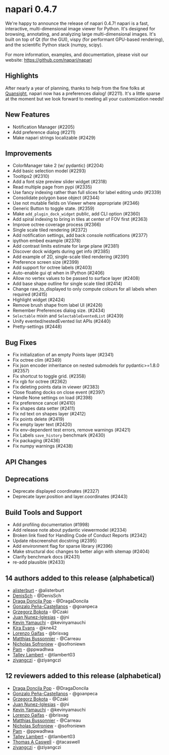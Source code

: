 # napari 0.4.7

We're happy to announce the release of napari 0.4.7!
napari is a fast, interactive, multi-dimensional image viewer for Python.
It's designed for browsing, annotating, and analyzing large multi-dimensional
images. It's built on top of Qt (for the GUI), vispy (for performant GPU-based
rendering), and the scientific Python stack (numpy, scipy).


For more information, examples, and documentation, please visit our website:
https://github.com/napari/napari

## Highlights

After nearly a year of planning, thanks to help from the fine folks at
[Quansight](http://labs.quansight.org/), napari now has a preferences dialog!
(#2211). It's a little sparse at the moment but we look forward to meeting all
your customization needs!

## New Features
- Notification Manager  (#2205)
- Add preference dialog (#2211)
- Make napari strings localizable (#2429)


## Improvements
- ColorManager take 2 (w/ pydantic) (#2204)
- Add basic selection model (#2293)
- Tooltips2 (#2310)
- Add a font size preview slider widget (#2318)
- Read multiple page from pypi (#2335)
- Use fancy indexing rather than full slices for label editing undo (#2339)
- Consolidate polygon base object (#2344)
- Use not mutable fields on Viewer where appropriate (#2346)
- Generic Button to toggle state. (#2359)
- Make `add_plugin_dock_widget` public, add CLI option (#2360)
- Add spiral indexing to bring in tiles at center of FOV first (#2363)
- Improve octree coverage process (#2366)
- Single scale tiled rendering (#2372)
- Add notification settings, add back console notifications (#2377)
- ipython embed example (#2378)
- Add contrast limits estimate for large plane (#2381)
- Discover dock widgets during get info (#2385)
- Add example of 2D, single-scale tiled rendering (#2391)
- Preference screen size (#2399)
- Add support for octree labels (#2403)
- Auto-enable gui qt when in IPython (#2406)
- Allow no vertex values to be passed to surface layer (#2408)
- Add base shape outline for single scale tiled (#2414)
- Change raw_to_displayed to only compute colours for all labels when required (#2415)
- Highlight widget (#2424)
- Remove brush shape from label UI (#2426)
- Remember Preferences dialog size. (#2434)
- `Selectable` mixin and `SelectableEventedList` (#2439)
- Unify evented/nestedEvented list APIs (#2440)
- Pretty-settings (#2448)


## Bug Fixes
- Fix initialization of an empty Points layer (#2341)
- Fix octree clim (#2349)
- Fix json encoder inheritance on nested submodels for pydantic>=1.8.0 (#2357)
- Fix shortcut to toggle grid. (#2358)
- Fix rgb for octree (#2362)
- Fix deleting points data in viewer (#2383)
- Close floating docks on close event (#2397)
- Handle None settings on load (#2398)
- Fix preference cancel (#2410)
- Fix shapes data setter (#2411)
- Fix nd text on shapes layer (#2412)
- Fix points delete (#2419)
- Fix empty layer text (#2420)
- Fix env-dependent test errors, remove warnings (#2421)
- Fix Labels `save_history` benchmark (#2430)
- Fix packaging (#2436)
- Fix numpy warnings (#2438)


## API Changes


## Deprecations
- Deprecate displayed coordinates (#2327)
- Deprecate layer.position and layer.coordinates (#2443)


## Build Tools and Support
- Add profiling documentation (#1998)
- Add release note about pydantic viewermodel (#2334)
- Broken link fixed for Handling Code of Conduct Reports (#2342)
- Update nbscreenshot docstring (#2395)
- Add environment flag for sparse library (#2396)
- Make structural doc changes to better align with sitemap (#2404)
- Clarify benchmark docs (#2431)
- re-add plausible (#2433)


## 14 authors added to this release (alphabetical)

- [alisterburt](https://github.com/napari/napari/commits?author=alisterburt) - @alisterburt
- [DenisSch](https://github.com/napari/napari/commits?author=DenisSch) - @DenisSch
- [Draga Doncila Pop](https://github.com/napari/napari/commits?author=DragaDoncila) - @DragaDoncila
- [Gonzalo Peña-Castellanos](https://github.com/napari/napari/commits?author=goanpeca) - @goanpeca
- [Grzegorz Bokota](https://github.com/napari/napari/commits?author=Czaki) - @Czaki
- [Juan Nunez-Iglesias](https://github.com/napari/napari/commits?author=jni) - @jni
- [Kevin Yamauchi](https://github.com/napari/napari/commits?author=kevinyamauchi) - @kevinyamauchi
- [Kira Evans](https://github.com/napari/napari/commits?author=kne42) - @kne42
- [Lorenzo Gaifas](https://github.com/napari/napari/commits?author=brisvag) - @brisvag
- [Matthias Bussonnier](https://github.com/napari/napari/commits?author=Carreau) - @Carreau
- [Nicholas Sofroniew](https://github.com/napari/napari/commits?author=sofroniewn) - @sofroniewn
- [Pam](https://github.com/napari/napari/commits?author=ppwadhwa) - @ppwadhwa
- [Talley Lambert](https://github.com/napari/napari/commits?author=tlambert03) - @tlambert03
- [ziyangczi](https://github.com/napari/napari/commits?author=ziyangczi) - @ziyangczi


## 12 reviewers added to this release (alphabetical)

- [Draga Doncila Pop](https://github.com/napari/napari/commits?author=DragaDoncila) - @DragaDoncila
- [Gonzalo Peña-Castellanos](https://github.com/napari/napari/commits?author=goanpeca) - @goanpeca
- [Grzegorz Bokota](https://github.com/napari/napari/commits?author=Czaki) - @Czaki
- [Juan Nunez-Iglesias](https://github.com/napari/napari/commits?author=jni) - @jni
- [Kevin Yamauchi](https://github.com/napari/napari/commits?author=kevinyamauchi) - @kevinyamauchi
- [Lorenzo Gaifas](https://github.com/napari/napari/commits?author=brisvag) - @brisvag
- [Matthias Bussonnier](https://github.com/napari/napari/commits?author=Carreau) - @Carreau
- [Nicholas Sofroniew](https://github.com/napari/napari/commits?author=sofroniewn) - @sofroniewn
- [Pam](https://github.com/napari/napari/commits?author=ppwadhwa) - @ppwadhwa
- [Talley Lambert](https://github.com/napari/napari/commits?author=tlambert03) - @tlambert03
- [Thomas A Caswell](https://github.com/napari/napari/commits?author=tacaswell) - @tacaswell
- [ziyangczi](https://github.com/napari/napari/commits?author=ziyangczi) - @ziyangczi

